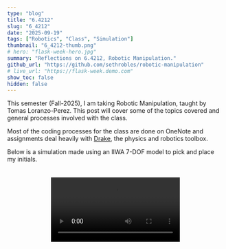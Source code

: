 ```yaml
---
type: "blog"
title: "6.4212"
slug: "6_4212"
date: "2025-09-19"
tags: ["Robotics", "Class", "Simulation"]
thumbnail: "6_4212-thumb.png"
# hero: "flask-week-hero.jpg"
summary: "Reflections on 6.4212, Robotic Manipulation."
github_url: "https://github.com/sethrobles/robotic-manipulation"
# live_url: "https://flask-week.demo.com"
show_toc: false
hidden: false
---
```



<!-- <h2 style="text-align:center;"></h2> -->


This semester (Fall-2025), I am taking Robotic Manipulation, taught by Tomas Loranzo-Perez. This post will cover some of the topics covered and general processes involved with the class.

Most of the coding processes for the class are done on OneNote and assignments deal heavily with [Drake](https://drake.mit.edu/), the physics and robotics toolbox.







Below is a simulation made using an IIWA 7-DOF model to pick and place my initials.

<div style="display: flex; justify-content: center; align-items: center;">
  <video controls style="max-width:100%;height:auto;padding:20px;">
    <source src="robotic_manipulation.mp4" type="video/mp4">
    Your browser does not support the video tag.
  </video>
</div>
